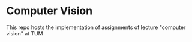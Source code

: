 # Computer Vision

This repo hosts the implementation of assignments of lecture "computer vision" at TUM
